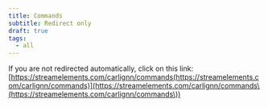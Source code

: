 ```yaml
---
title: Commands
subtitle: Redirect only
draft: true
tags:
  - all
---
```


If you are not redirected automatically, click on this link: [https://streamelements.com/carlignn/commands(https://streamelements.com/carlignn/commands)](https://streamelements.com/carlignn/commands\(https://streamelements.com/carlignn/commands\))
